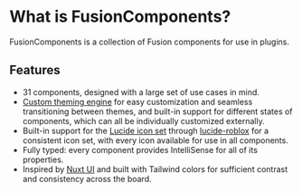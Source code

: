 # What is FusionComponents?

FusionComponents is a collection of Fusion components for use in plugins.

## Features

- 31 components, designed with a large set of use cases in mind.
- [Custom theming engine](https://github.com/VirtualButFake/ThemeFramework) for easy customization and seamless transitioning between themes, and built-in support for different states of components, which can all be individually customized externally.
- Built-in support for the [Lucide icon set](https://lucide.dev/) through [lucide-roblox](https://github.com/VirtualButFake/lucide-roblox) for a consistent icon set, with every icon available for use in all components.
- Fully typed: every component provides IntelliSense for all of its properties.
- Inspired by [Nuxt UI](https://github.com/nuxt/ui) and built with Tailwind colors for sufficient contrast and consistency across the board.

